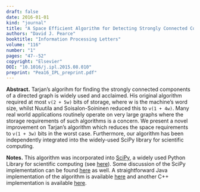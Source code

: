 ```yaml
---
draft: false
date: 2016-01-01
kind: "journal"
title: "A Space Efficient Algorithm for Detecting Strongly Connected Components"
authors: "David J. Pearce"
booktitle: "Information Processing Letters"
volume: "116"
number: "1"
pages: "47--52"
copyright: "Elsevier"
DOI: "10.1016/j.ipl.2015.08.010"
preprint: "Pea16_IPL_preprint.pdf"
---
```


**Abstract.**  Tarjan’s algorihm for finding the strongly connected components of a directed graph is widely used and acclaimed. His original algorithm required at most `v(2 + 5w)` bits of storage, where w is the machine’s word size, whilst Nuutila and Soisalon-Soininen reduced this to `v(1 + 4w)`. Many real world applications routinely operate on very large graphs where the storage requirements of such algorithms is a concern. We present a novel improvement on Tarjan’s algorithm which reduces the space requirements to `v(1 + 3w)` bits in the worst case. Furthermore, our algorithm has been independently integrated into the widely-used SciPy library for scientific computing.

**Notes.**  This algorithm was incorporated into [SciPy](https://www.scipy.org/), a widely used Python Library for scientific computing (see [here](https://docs.scipy.org/doc/scipy/reference/generated/scipy.sparse.csgraph.connected_components.html)).  Some discussion of the SciPy implementation can be found [here](http://www.timl.id.au/SCC/) as well.  A straightforward Java implementation of the algorithm is available [here](http://github.com/DavePearce/StronglyConnectedComponents) and another C++ implementation is available [here](https://github.com/edervishaj/strongly-connected-components).
